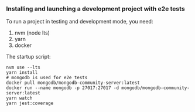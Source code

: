 ### Installing and launching a development project with e2e tests
To run a project in testing and development mode, you need: 
1) nvm (node lts)
2) yarn
3) docker

The startup script:
```shell
nvm use --lts
yarn install
# mongodb is used for e2e tests
docker pull mongodb/mongodb-community-server:latest
docker run --name mongodb -p 27017:27017 -d mongodb/mongodb-community-server:latest
yarn watch
yarn jest:coverage
```
